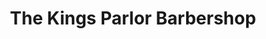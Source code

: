 ---
title: "The Kings Parlor Barbershop"
url: /fountain-hill/the-kings-parlor-barbershop/
shop: hairdresser
---